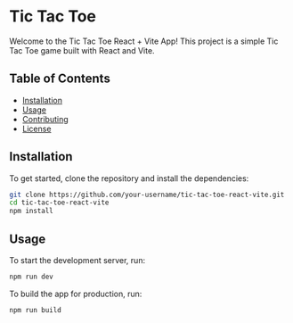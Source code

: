 # Tic Tac Toe 

Welcome to the Tic Tac Toe React + Vite App! This project is a simple Tic Tac Toe game built with React and Vite. 

## Table of Contents

- [Installation](#installation)
- [Usage](#usage)
- [Contributing](#contributing)
- [License](#license)

## Installation

To get started, clone the repository and install the dependencies:

```bash
git clone https://github.com/your-username/tic-tac-toe-react-vite.git
cd tic-tac-toe-react-vite
npm install
```

## Usage
To start the development server, run:

```bash
npm run dev
```

To build the app for production, run:

```bash
npm run build
```

